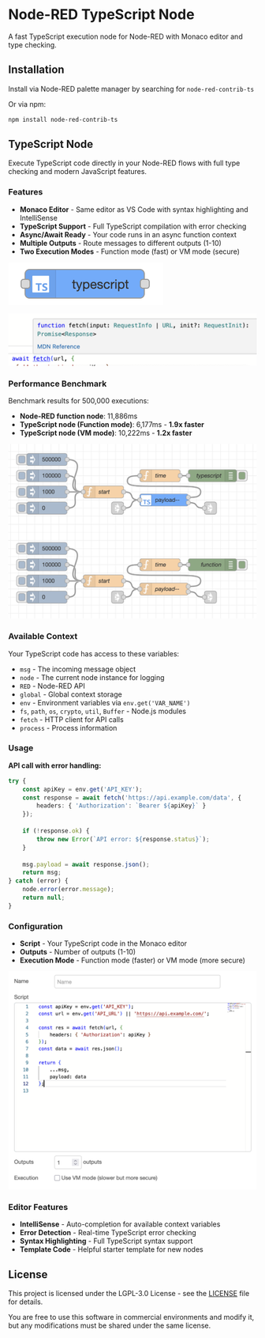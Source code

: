 # Node-RED TypeScript Node

A fast TypeScript execution node for Node-RED with Monaco editor and type checking.

## Installation

Install via Node-RED palette manager by searching for `node-red-contrib-ts`

Or via npm:
```bash
npm install node-red-contrib-ts
```

## TypeScript Node

Execute TypeScript code directly in your Node-RED flows with full type checking and modern JavaScript features.

### Features

- **Monaco Editor** - Same editor as VS Code with syntax highlighting and IntelliSense
- **TypeScript Support** - Full TypeScript compilation with error checking
- **Async/Await Ready** - Your code runs in an async function context
- **Multiple Outputs** - Route messages to different outputs (1-10)
- **Two Execution Modes** - Function mode (fast) or VM mode (secure)

![TypeScript Node](screenshots/node.png)

![Monaco Editor with IntelliSense](screenshots/intelliSense.png)

### Performance Benchmark

Benchmark results for 500,000 executions:
- **Node-RED function node**: 11,886ms
- **TypeScript node (Function mode)**: 6,177ms - **1.9x faster**
- **TypeScript node (VM mode)**: 10,222ms - **1.2x faster**

![Performance Benchmark](screenshots/benchmark.png)

### Available Context

Your TypeScript code has access to these variables:

- `msg` - The incoming message object
- `node` - The current node instance for logging
- `RED` - Node-RED API
- `global` - Global context storage
- `env` - Environment variables via `env.get('VAR_NAME')`
- `fs`, `path`, `os`, `crypto`, `util`, `Buffer` - Node.js modules
- `fetch` - HTTP client for API calls
- `process` - Process information

### Usage

**API call with error handling:**
```typescript
try {
    const apiKey = env.get('API_KEY');
    const response = await fetch('https://api.example.com/data', {
        headers: { 'Authorization': `Bearer ${apiKey}` }
    });
    
    if (!response.ok) {
        throw new Error(`API error: ${response.status}`);
    }
    
    msg.payload = await response.json();
    return msg;
} catch (error) {
    node.error(error.message);
    return null;
}
```

### Configuration

- **Script** - Your TypeScript code in the Monaco editor
- **Outputs** - Number of outputs (1-10)
- **Execution Mode** - Function mode (faster) or VM mode (more secure)

![Node Configuration](screenshots/props.png)

### Editor Features

- **IntelliSense** - Auto-completion for available context variables
- **Error Detection** - Real-time TypeScript error checking
- **Syntax Highlighting** - Full TypeScript syntax support
- **Template Code** - Helpful starter template for new nodes

## License

This project is licensed under the LGPL-3.0 License - see the [LICENSE](LICENSE) file for details.

You are free to use this software in commercial environments and modify it, but any modifications must be shared under the same license.
